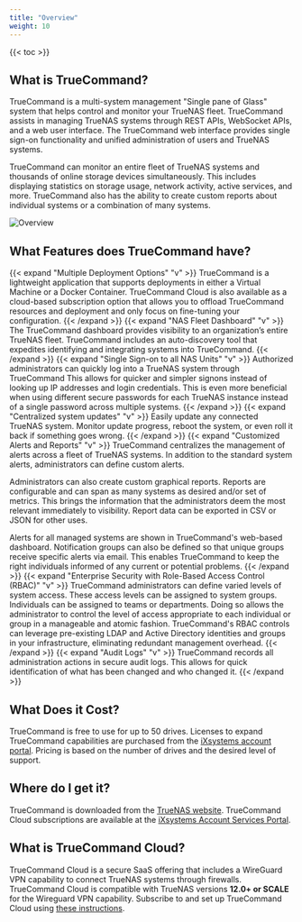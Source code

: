```yaml
---
title: "Overview"
weight: 10
---
```


{{< toc >}}

## What is TrueCommand?

TrueCommand is a multi-system management "Single pane of Glass" system that helps control and monitor your TrueNAS fleet. TrueCommand assists in managing TrueNAS systems through REST APIs, WebSocket APIs, and a web user interface. The TrueCommand web interface provides single sign-on functionality and unified administration of users and TrueNAS systems.

TrueCommand can monitor an entire fleet of TrueNAS systems and thousands of online storage devices simultaneously. This includes displaying statistics on storage usage, network activity, active services, and more. TrueCommand also has the ability to create custom reports about individual systems or a combination of many systems.

![Overview](/images/TrueCommand/Overview.png "Truecommand Overview")

## What Features does TrueCommand have?

{{< expand "Multiple Deployment Options" "v" >}}
TrueCommand is a lightweight application that supports deployments in either a Virtual Machine or a Docker Container.
TrueCommand Cloud is also available as a cloud-based subscription option that allows you to offload TrueCommand resources and deployment and only focus on fine-tuning your configuration.
{{< /expand >}}
{{< expand "NAS Fleet Dashboard" "v" >}}
The TrueCommand dashboard provides visibility to an organization’s entire TrueNAS fleet.
TrueCommand includes an auto-discovery tool that expedites identifying and integrating systems into TrueCommand.
{{< /expand >}}
{{< expand "Single Sign-on to all NAS Units" "v" >}}
Authorized administrators can quickly log into a TrueNAS system through TrueCommand
This allows for quicker and simpler signons instead of looking up IP addresses and login credentials.
This is even more beneficial when using different secure passwords for each TrueNAS instance instead of a single password across multiple systems.
{{< /expand >}}
{{< expand "Centralized system updates" "v" >}}
Easily update any connected TrueNAS system.
Monitor update progress, reboot the system, or even roll it back if something goes wrong.
{{< /expand >}}
{{< expand "Customized Alerts and Reports" "v" >}}
TrueCommand centralizes the management of alerts across a fleet of TrueNAS systems.
In addition to the standard system alerts, administrators can define custom alerts.
  
Administrators can also create custom graphical reports.
Reports are configurable and can span as many systems as desired and/or set of metrics.
This brings the information that the administrators deem the most relevant immediately to visibility.
Report data can be exported in CSV or JSON for other uses.

Alerts for all managed systems are shown in TrueCommand's web-based dashboard.
Notification groups can also be defined so that unique groups receive specific alerts via email.
This enables TrueCommand to keep the right individuals informed of any current or potential problems.
{{< /expand >}}
{{< expand "Enterprise Security with Role-Based Access Control (RBAC)" "v" >}}
TrueCommand administrators can define varied levels of system access.
These access levels can be assigned to system groups.
Individuals can be assigned to teams or departments.
Doing so allows the administrator to control the level of access appropriate to each individual or group in a manageable and atomic fashion.
TrueCommand's RBAC controls can leverage pre-existing LDAP and Active Directory identities and groups in your infrastructure, eliminating redundant management overhead.
{{< /expand >}}
{{< expand "Audit Logs" "v" >}}
TrueCommand records all administration actions in secure audit logs. This allows for quick identification of what has been changed and who changed it.
{{< /expand >}}

## What Does it Cost?

TrueCommand is free to use for up to 50 drives.
Licenses to expand TrueCommand capabilities are purchased from the [iXsystems account portal](http://portal.ixsystems.com/).
Pricing is based on the number of drives and the desired level of support.

## Where do I get it?

TrueCommand is downloaded from the [TrueNAS website](https://www.truenas.com/truecommand/).
TrueCommand Cloud subscriptions are available at the [iXsystems Account Services Portal](https://portal.ixsystems.com/portal/login/index.php).

## What is TrueCommand Cloud?

TrueCommand Cloud is a secure SaaS offering that includes a WireGuard VPN capability to connect TrueNAS systems through firewalls.
TrueCommand Cloud is compatible with TrueNAS versions **12.0+ or SCALE** for the Wireguard VPN capability.
Subscribe to and set up TrueCommand Cloud using [these instructions](/TrueCommand/InstallUpdate/CloudDeploy/).
